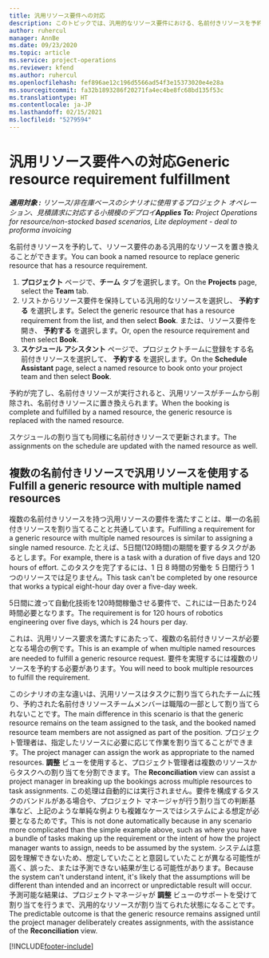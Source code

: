 ```yaml
---
title: 汎用リソース要件への対応
description: このトピックでは、汎用的なリソース要件における、名前付きリソースを予約する方法について説明します。
author: ruhercul
manager: AnnBe
ms.date: 09/23/2020
ms.topic: article
ms.service: project-operations
ms.reviewer: kfend
ms.author: ruhercul
ms.openlocfilehash: fef896ae12c196d5566ad54f3e15373020e4e28a
ms.sourcegitcommit: fa32b1893286f20271fa4ec4be8fc68bd135f53c
ms.translationtype: HT
ms.contentlocale: ja-JP
ms.lasthandoff: 02/15/2021
ms.locfileid: "5279594"
---
```

# <a name="generic-resource-requirement-fulfillment"></a><span data-ttu-id="eb661-103">汎用リソース要件への対応</span><span class="sxs-lookup"><span data-stu-id="eb661-103">Generic resource requirement fulfillment</span></span>

<span data-ttu-id="eb661-104">_**適用対象 :** リソース/非在庫ベースのシナリオに使用するプロジェクト オペレーション、見積請求に対応する小規模のデプロイ_</span><span class="sxs-lookup"><span data-stu-id="eb661-104">_**Applies To:** Project Operations for resource/non-stocked based scenarios, Lite deployment - deal to proforma invoicing_</span></span>

<span data-ttu-id="eb661-105">名前付きリソースを予約して、リソース要件のある汎用的なリソースを置き換えることができます。</span><span class="sxs-lookup"><span data-stu-id="eb661-105">You can book a named resource to replace generic resource that has a resource requirement.</span></span>

1. <span data-ttu-id="eb661-106">**プロジェクト** ページで、**チーム** タブを選択します。</span><span class="sxs-lookup"><span data-stu-id="eb661-106">On the **Projects** page, select the **Team** tab.</span></span>
2. <span data-ttu-id="eb661-107">リストからリソース要件を保持している汎用的なリソースを選択し、 **予約する** を選択します。</span><span class="sxs-lookup"><span data-stu-id="eb661-107">Select the generic resource that has a resource requirement from the list, and then select **Book**.</span></span> <span data-ttu-id="eb661-108">または、リソース要件を開き、 **予約する** を選択します。</span><span class="sxs-lookup"><span data-stu-id="eb661-108">Or, open the resource requirement and then select **Book**.</span></span>
3. <span data-ttu-id="eb661-109">**スケジュール アシスタント** ページで、プロジェクトチームに登録をする名前付きリソースを選択して、 **予約する** を選択します。</span><span class="sxs-lookup"><span data-stu-id="eb661-109">On the **Schedule Assistant** page, select a named resource to book onto your project team and then select **Book**.</span></span>

<span data-ttu-id="eb661-110">予約が完了し、名前付きリソースが実行されると、汎用リソースがチームから削除され、名前付きリソースに置き換えられます。</span><span class="sxs-lookup"><span data-stu-id="eb661-110">When the booking is complete and fulfilled by a named resource, the generic resource is replaced with the named resource.</span></span>

<span data-ttu-id="eb661-111">スケジュールの割り当ても同様に名前付きリソースで更新されます。</span><span class="sxs-lookup"><span data-stu-id="eb661-111">The assignments on the schedule are updated with the named resource as well.</span></span>

## <a name="fulfill-a-generic-resource-with-multiple-named-resources"></a><span data-ttu-id="eb661-112">複数の名前付きリソースで汎用リソースを使用する</span><span class="sxs-lookup"><span data-stu-id="eb661-112">Fulfill a generic resource with multiple named resources</span></span>
<span data-ttu-id="eb661-113">複数の名前付きリソースを持つ汎用リソースの要件を満たすことは、単一の名前付きリソースを割り当てることと共通しています。</span><span class="sxs-lookup"><span data-stu-id="eb661-113">Fulfilling a requirement for a generic resource with multiple named resources is similar to assigning a single named resource.</span></span> <span data-ttu-id="eb661-114">たとえば、5日間(120時間)の期間を要するタスクがあるとします。</span><span class="sxs-lookup"><span data-stu-id="eb661-114">For example, there is a task with a duration of five days and 120 hours of effort.</span></span> <span data-ttu-id="eb661-115">このタスクを完了するには、1 日 8 時間の労働を 5 日間行う 1 つのリソースでは足りません。</span><span class="sxs-lookup"><span data-stu-id="eb661-115">This task can't be completed by one resource that works a typical eight-hour day over a five-day week.</span></span> 

<span data-ttu-id="eb661-116">5日間に渡って自動化技術を120時間稼働させる要件で、これには一日あたり24時間必要となります。</span><span class="sxs-lookup"><span data-stu-id="eb661-116">The requirement is for 120 hours of robotics engineering over five days, which is 24 hours per day.</span></span>

<span data-ttu-id="eb661-117">これは、汎用リソース要求を満たすにあたって、複数の名前付きリソースが必要となる場合の例です。</span><span class="sxs-lookup"><span data-stu-id="eb661-117">This is an example of when multiple named resources are needed to fulfill a generic resource request.</span></span> <span data-ttu-id="eb661-118">要件を実現するには複数のリソースを予約する必要があります。</span><span class="sxs-lookup"><span data-stu-id="eb661-118">You will need to book multiple resources to fulfill the requirement.</span></span>

<span data-ttu-id="eb661-119">このシナリオの主な違いは、汎用リソースはタスクに割り当てられたチームに残り、予約された名前付きリソースチームメンバーは職階の一部として割り当てられないことです。</span><span class="sxs-lookup"><span data-stu-id="eb661-119">The main difference in this scenario is that the generic resource remains on the team assigned to the task, and the booked named resource team members are not assigned as part of the position.</span></span> <span data-ttu-id="eb661-120">プロジェクト管理者は、指定したリソースに必要に応じて作業を割り当てることができます。</span><span class="sxs-lookup"><span data-stu-id="eb661-120">The project manager can assign the work as appropriate to the named resources.</span></span> <span data-ttu-id="eb661-121">**調整** ビューを使用すると、プロジェクト管理者は複数のリソースからタスクへの割り当てを分割できます。</span><span class="sxs-lookup"><span data-stu-id="eb661-121">The **Reconciliation** view can assist a project manager in breaking up the bookings across multiple resources to task assignments.</span></span> <span data-ttu-id="eb661-122">この処理は自動的には実行されません。要件を構成するタスクのバンドルがある場合や、プロジェクト マネージャが行う割り当ての判断基準など、上記のような単純な例よりも複雑なケースではシステムによる想定が必要となるためです。</span><span class="sxs-lookup"><span data-stu-id="eb661-122">This is not done automatically because in any scenario more complicated than the simple example above, such as where you have a bundle of tasks making up the requirement or the intent of how the project manager wants to assign, needs to be assumed by the system.</span></span> <span data-ttu-id="eb661-123">システムは意図を理解できないため、想定していたことと意図していたことが異なる可能性が高く、誤った、または予測できない結果が生じる可能性があります。</span><span class="sxs-lookup"><span data-stu-id="eb661-123">Because the system can't understand intent, it's likely that the assumptions will be different than intended and an incorrect or unpredictable result will occur.</span></span> <span data-ttu-id="eb661-124">予測可能な結果は、プロジェクトマネージャが **調整** ビューのサポートを受けて割り当てを行うまで、汎用的なリソースが割り当てられた状態になることです。</span><span class="sxs-lookup"><span data-stu-id="eb661-124">The predictable outcome is that the generic resource remains assigned until the project manager deliberately creates assignments, with the assistance of the **Reconciliation** view.</span></span>




[!INCLUDE[footer-include](../includes/footer-banner.md)]